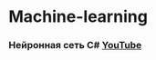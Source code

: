 # Machine-learning

### Нейронная сеть C# [YouTube](https://www.youtube.com/playlist?list=PLIIXgDT0bKw7VnfMl5wWW_kjmmCrHjfvb)
